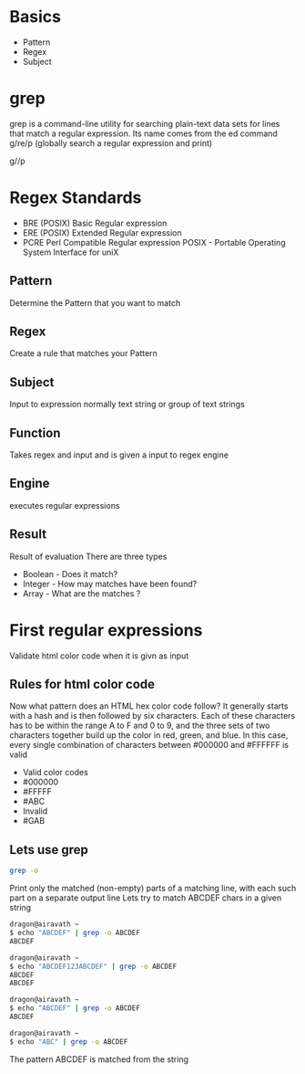 # Basics
- Pattern
- Regex
- Subject


# grep
grep is a command-line utility for searching plain-text data sets for lines that match a regular expression. Its name comes from the ed command g/re/p (globally search a regular expression and print)

g/<regular expression>/p

# Regex Standards
- BRE (POSIX) Basic Regular expression
- ERE (POSIX) Extended Regular expression
- PCRE Perl Compatible Regular expression
 POSIX - Portable Operating System Interface for uniX

## Pattern
Determine the Pattern that you want to match
## Regex
Create a rule that matches your Pattern
## Subject
Input to expression normally text string or group of text strings
## Function
Takes regex and input and is given a input to regex engine
## Engine
executes regular expressions
## Result
Result of evaluation
There are three types
- Boolean - Does it match?
- Integer - How may matches have been found?
- Array - What are the matches ?

# First regular expressions
Validate html color code when it is givn as input
## Rules for html color code
Now what pattern does an HTML hex color code follow? It generally starts with a hash and is then followed by six characters. Each of these characters has to be within the range A to F and 0 to 9, and the three sets of two characters together build up the color in red, green, and blue. In this case, every single combination of characters between #000000 and #FFFFFF is valid
- Valid color codes
 - #000000
 - #FFFFF
 - #ABC
- Invalid
 - #GAB

## Lets use grep
```bash
grep -o
```
 Print only the matched (non-empty) parts of a matching line, with each such part on a separate output line
 Lets try to match ABCDEF chars in a given string

```bash
dragon@airavath ~                             
$ echo "ABCDEF" | grep -o ABCDEF              
ABCDEF                                        

dragon@airavath ~                             
$ echo "ABCDEF123ABCDEF" | grep -o ABCDEF     
ABCDEF                                        
ABCDEF                                        

dragon@airavath ~                             
$ echo "ABCDEF" | grep -o ABCDEF              
ABCDEF                                        

dragon@airavath ~                             
$ echo "ABC" | grep -o ABCDEF                 

```
The pattern ABCDEF is matched from the string

```bash

```
